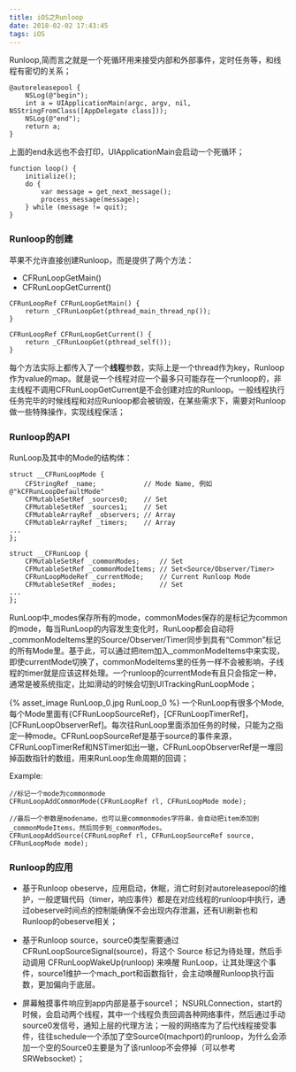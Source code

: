 ```yaml
---
title: iOS之Runloop
date: 2018-02-02 17:43:45
tags: iOS
---
```


Runloop,简而言之就是一个死循环用来接受内部和外部事件，定时任务等，和线程有密切的关系；

```
@autoreleasepool {
    NSLog(@"begin");
    int a = UIApplicationMain(argc, argv, nil, 	NSStringFromClass([AppDelegate class]));
    NSLog(@"end");
    return a;
}
```
上面的end永远也不会打印，UIApplicationMain会启动一个死循环；

```
function loop() {
    initialize();
    do {
		var message = get_next_message();
		process_message(message);
    } while (message != quit);
}

```

### Runloop的创建
苹果不允许直接创建Runloop，而是提供了两个方法：

* CFRunLoopGetMain()
* CFRunLoopGetCurrent()

```
CFRunLoopRef CFRunLoopGetMain() {
    return _CFRunLoopGet(pthread_main_thread_np());
}

CFRunLoopRef CFRunLoopGetCurrent() {
    return _CFRunLoopGet(pthread_self());
}
```
每个方法实际上都传入了一个**线程**参数，实际上是一个thread作为key，Runloop作为value的map。就是说一个线程对应一个最多只可能存在一个runloop的，非主线程不调用CFRunLoopGetCurrent是不会创建对应的Runloop。一般线程执行任务完毕的时候线程和对应Runloop都会被销毁，在某些需求下，需要对Runloop做一些特殊操作，实现线程保活；

### Runloop的API
RunLoop及其中的Mode的结构体：

```
struct __CFRunLoopMode {
    CFStringRef _name;            // Mode Name, 例如 @"kCFRunLoopDefaultMode"
    CFMutableSetRef _sources0;    // Set
    CFMutableSetRef _sources1;    // Set
    CFMutableArrayRef _observers; // Array
    CFMutableArrayRef _timers;    // Array
...
};

struct __CFRunLoop {
    CFMutableSetRef _commonModes;     // Set
    CFMutableSetRef _commonModeItems; // Set<Source/Observer/Timer>
    CFRunLoopModeRef _currentMode;    // Current Runloop Mode
    CFMutableSetRef _modes;           // Set
...
};
```
RunLoop中_modes保存所有的mode，commonModes保存的是标记为common的mode，每当RunLoop的内容发生变化时，RunLoop都会自动将_commonModeItems里的Source/Observer/Timer同步到具有“Common”标记的所有Mode里。基于此，可以通过把item加入_commonModeItems中来实现，即使currentMode切换了，commonModeItems里的任务一样不会被影响，子线程的timer就是应该这样处理。一个runloop的currentMode有且只会指定一种，通常是被系统指定，比如滑动的时候会切到UITrackingRunLoopMode；

{% asset_image RunLoop_0.jpg RunLoop_0 %}
一个RunLoop有很多个Mode,每个Mode里面有{CFRunLoopSourceRef}，[CFRunLoopTimerRef]，[CFRunLoopObserverRef]。每次往RunLoop里面添加任务的时候，只能为之指定一种mode。CFRunLoopSourceRef是基于source的事件来源，CFRunLoopTimerRef和NSTimer如出一辙，CFRunLoopObserverRef是一堆回掉函数指针的数组，用来RunLoop生命周期的回调；

Example:

```
//标记一个mode为commonmode
CFRunLoopAddCommonMode(CFRunLoopRef rl, CFRunLoopMode mode);	

//最后一个参数是modename，也可以是commonmodes字符串，会自动把item添加到_commonModeItems，然后同步到_commonModes。
CFRunLoopAddSource(CFRunLoopRef rl, CFRunLoopSourceRef source, CFRunLoopMode mode); 

```

### Runloop的应用

* 基于Runloop obeserve，应用启动，休眠，消亡时刻对autoreleasepool的维护，一般逻辑代码（timer，响应事件）都是在对应线程的runloop中执行，通过obeserve时间点的控制能确保不会出现内存泄漏，还有UI刷新也和Runloop的obeserve相关；

* 基于Runloop source，source0类型需要通过CFRunLoopSourceSignal(source)，将这个 Source 标记为待处理，然后手动调用 CFRunLoopWakeUp(runloop) 来唤醒 RunLoop，让其处理这个事件，source1维护一个mach_port和函数指针，会主动唤醒Runloop执行函数，更加偏向于底层。

* 屏幕触摸事件响应到app内部是基于source1；
NSURLConnection，start的时候，会启动两个线程，其中一个线程负责回调各种网络事件，然后通过手动source0发信号，通知上层的代理方法；一般的网络库为了后代线程接受事件，往往schedule一个添加了空Source0(machport)的runloop，为什么会添加一个空的Source0主要是为了该runloop不会停掉（可以参考SRWebsocket）；
